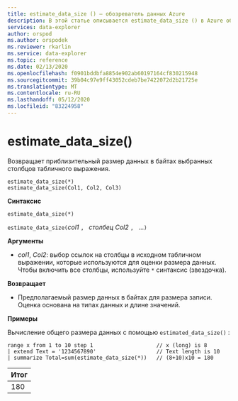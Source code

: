 ```yaml
---
title: estimate_data_size () — обозреватель данных Azure
description: В этой статье описывается estimate_data_size () в Azure обозреватель данных.
services: data-explorer
author: orspod
ms.author: orspodek
ms.reviewer: rkarlin
ms.service: data-explorer
ms.topic: reference
ms.date: 02/13/2020
ms.openlocfilehash: f0901bddbfa8854e902ab60197164cf830215948
ms.sourcegitcommit: 39b04c97e9ff43052cdeb7be7422072d2b21725e
ms.translationtype: MT
ms.contentlocale: ru-RU
ms.lasthandoff: 05/12/2020
ms.locfileid: "83224958"
---
```

# <a name="estimate_data_size"></a>estimate_data_size()

Возвращает приблизительный размер данных в байтах выбранных столбцов табличного выражения.

```kusto
estimate_data_size(*)
estimate_data_size(Col1, Col2, Col3)
```

**Синтаксис**

`estimate_data_size(*)`

`estimate_data_size(`*col1* `, ` *столбец Col2* `, ` ...`)`

**Аргументы**

* *col1*, *Col2*: выбор ссылок на столбцы в исходном табличном выражении, которые используются для оценки размера данных. Чтобы включить все столбцы, используйте `*` синтаксис (звездочка).

**Возвращает**

* Предполагаемый размер данных в байтах для размера записи. Оценка основана на типах данных и длине значений.

**Примеры**

Вычисление общего размера данных с помощью `estimated_data_size()` :

<!-- csl: https://help.kusto.windows.net/Samples -->
```kusto
range x from 1 to 10 step 1                    // x (long) is 8 
| extend Text = '1234567890'                   // Text length is 10  
| summarize Total=sum(estimate_data_size(*))   // (8+10)x10 = 180
```

|Итог|
|---|
|180|
